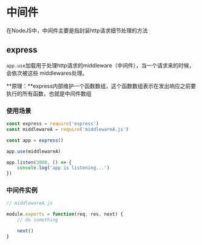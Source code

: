 # 中间件

在NodeJS中，中间件主要是指封装http请求细节处理的方法

## express

`app.use`加载用于处理http请求的middleware（中间件），当一个请求来的时候，会依次被这些 middlewares处理。

**原理：**express内部维护一个函数数组，这个函数数组表示在发出响应之前要执行的所有函数，也就是中间件数组

### 使用场景

```js
const express = require('express')
const middlewareA = require('middlewareA.js')

const app = express()

app.use(middlewareA)

app.listen(3000, () => {
    console.log('app is listening...')
})

```

### 中间件实例

```js
// middlewareA.js

module.exports = function(req, res, next) {
    // do something

    next()
}
```
